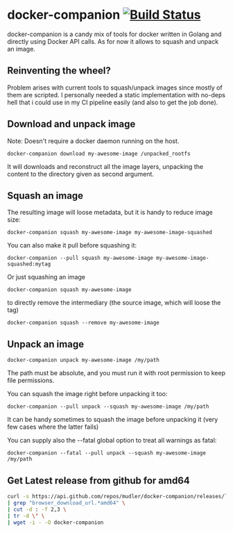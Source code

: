 # docker-companion [![Build Status](https://travis-ci.org/mudler/docker-companion.svg?branch=master)](https://travis-ci.org/mudler/docker-companion)

docker-companion is a candy mix of tools for docker written in Golang and directly using Docker API calls. As for now it allows to squash and unpack an image.

## Reinventing the wheel?

Problem arises with current tools to squash/unpack images since mostly of them are scripted. I personally needed a static implementation with no-deps hell that i could use in my CI pipeline easily (and also to get the job done).

## Download and unpack image 

Note: Doesn't require a docker daemon running on the host.

    docker-companion download my-awesome-image /unpacked_rootfs
    
It will downloads and reconstruct all the image layers,
unpacking the content to the directory given as second argument.

## Squash an image

The resulting image will loose metadata, but it is handy to reduce image size:

    docker-companion squash my-awesome-image my-awesome-image-squashed

You can also make it pull before squashing it:

    docker-companion --pull squash my-awesome-image my-awesome-image-squashed:mytag

Or just squashing an image

    docker-companion squash my-awesome-image

to directly remove the intermediary (the source image, which will loose the tag)

    docker-companion squash --remove my-awesome-image

## Unpack an image

    docker-companion unpack my-awesome-image /my/path

The path must be absolute, and you must run it with root permission to keep file permissions.

You can squash the image right before unpacking it too:

    docker-companion --pull unpack --squash my-awesome-image /my/path

It can be handy sometimes to squash the image before unpacking it (very few cases where the latter fails)

You can supply also the --fatal global option to treat all warnings as fatal:

    docker-companion --fatal --pull unpack --squash my-awesome-image /my/path

## Get Latest release from github for amd64

```bash
curl -s https://api.github.com/repos/mudler/docker-companion/releases/latest \
| grep "browser_download_url.*amd64" \
| cut -d : -f 2,3 \
| tr -d \" \
| wget -i - -O docker-companion
```

